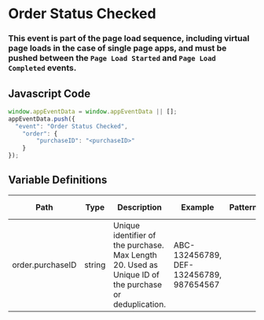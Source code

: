 # Order Status Checked

### This event is part of the page load sequence, including virtual page loads in the case of single page apps, and must be pushed between the `Page Load Started` and `Page Load Completed` events.

## Javascript Code
```js
window.appEventData = window.appEventData || [];
appEventData.push({
  "event": "Order Status Checked",
    "order": {
        "purchaseID": "<purchaseID>"
    }
});
```

## Variable Definitions

|Path|Type|Description|Example|Pattern|Min Length|Max Length|Minimum|Maximum|Multiple Of|
| --- | --- | --- | --- | --- | --- | --- | --- | --- | --- |
|order.purchaseID|string|Unique identifier of the purchase. Max Length 20. Used as Unique ID of the purchase or deduplication.|ABC-132456789, DEF-132456789, 987654567|||||||




